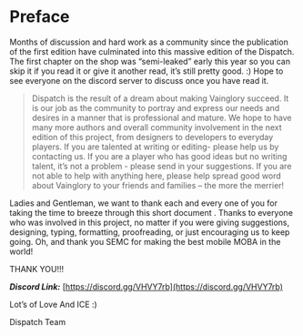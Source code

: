# Preface

Months of discussion and hard work as a community since the publication of the first edition have culminated into this massive edition of the Dispatch. The first chapter on the shop was “semi-leaked” early this year so you can skip it if you read it or give it another read, it’s still pretty good. :\) Hope to see everyone on the discord server to discuss once you have read it.

> Dispatch is the result of a dream about making Vainglory succeed. It is our job as the community to portray and express our needs and desires in a manner that is professional and mature. We hope to have many more authors and overall community involvement in the next edition of this project, from designers to developers to everyday players. If you are talented at writing or editing- please help us by contacting us. If you are a player who has good ideas but no writing talent, it’s not a problem - please send in your suggestions. If you are not able to help with anything here, please help spread good word about Vainglory to your friends and families – the more the merrier!

Ladies and Gentleman, we want to thank each and every one of you for taking the time to breeze through this short document . Thanks to everyone who was involved in this project, no matter if you were giving suggestions, designing, typing, formatting, proofreading, or just encouraging us to keep going. Oh, and thank you SEMC for making the best mobile MOBA in the world!

THANK YOU!!!

_**Discord Link:**_ [https://discord.gg/VHVY7rb](https://discord.gg/VHVY7rb)

Lot’s of Love And ICE :\)

Dispatch Team


